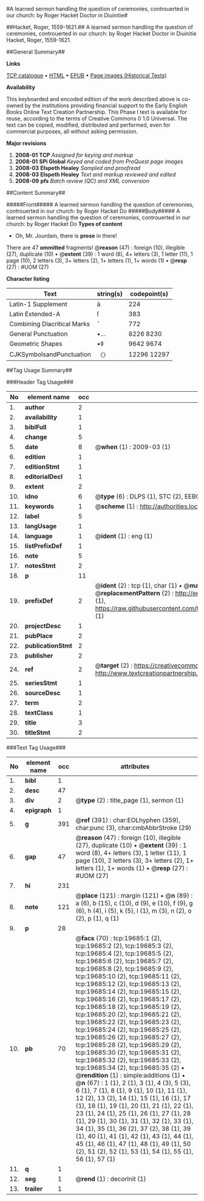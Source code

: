 #A learned sermon handling the question of ceremonies, controuerted in our church: by Roger Hacket Doctor in Diuinitie#

##Hacket, Roger, 1559-1621.##
A learned sermon handling the question of ceremonies, controuerted in our church: by Roger Hacket Doctor in Diuinitie
Hacket, Roger, 1559-1621.

##General Summary##

**Links**

[TCP catalogue](http://www.ota.ox.ac.uk/tcp/)  • 
[HTML](http://tei.it.ox.ac.uk/tcp/Texts-HTML/free/A02/A02456.html)  • 
[EPUB](http://tei.it.ox.ac.uk/tcp/Texts-EPUB/free/A02/A02456.epub) • 
[Page images (Historical Texts)](https://data.historicaltexts.jisc.ac.uk/view?pubId=eebo-99854275e&pageId=eebo-99854275e-19685-1)

**Availability**

This keyboarded and encoded edition of the
	       work described above is co-owned by the institutions
	       providing financial support to the Early English Books
	       Online Text Creation Partnership. This Phase I text is
	       available for reuse, according to the terms of Creative
	       Commons 0 1.0 Universal. The text can be copied,
	       modified, distributed and performed, even for
	       commercial purposes, all without asking permission.

**Major revisions**

1. __2008-01__ __TCP__ *Assigned for keying and markup*
1. __2008-01__ __SPi Global__ *Keyed and coded from ProQuest page images*
1. __2008-03__ __Elspeth Healey__ *Sampled and proofread*
1. __2008-03__ __Elspeth Healey__ *Text and markup reviewed and edited*
1. __2008-09__ __pfs__ *Batch review (QC) and XML conversion*

##Content Summary##

#####Front#####
A learned sermon handling the question of ceremonies, controuerted in our church: by Roger Hacket Do
#####Body#####
A learned sermon handling the question of ceremonies, controuerted in our church: by Roger Hacket Do
**Types of content**

  * Oh, Mr. Jourdain, there is **prose** in there!

There are 47 **ommitted** fragments! 
 @__reason__ (47) : foreign (10), illegible (27), duplicate (10)  •  @__extent__ (39) : 1 word (8), 4+ letters (3), 1 letter (11), 1 page (10), 2 letters (3), 3+ letters (2), 1+ letters (1), 1+ words (1)  •  @__resp__ (27) : #UOM (27)

**Character listing**


|Text|string(s)|codepoint(s)|
|---|---|---|
|Latin-1 Supplement|à|224|
|Latin Extended-A|ſ|383|
|Combining             Diacritical Marks|̄|772|
|General Punctuation|•…|8226 8230|
|Geometric Shapes|▪◊|9642 9674|
|CJKSymbolsandPunctuation|〈〉|12296 12297|

##Tag Usage Summary##

###Header Tag Usage###

|No|element name|occ|attributes|
|---|---|---|---|
|1.|__author__|2||
|2.|__availability__|1||
|3.|__biblFull__|1||
|4.|__change__|5||
|5.|__date__|8| @__when__ (1) : 2009-03 (1)|
|6.|__edition__|1||
|7.|__editionStmt__|1||
|8.|__editorialDecl__|1||
|9.|__extent__|2||
|10.|__idno__|6| @__type__ (6) : DLPS (1), STC (2), EEBO-CITATION (1), PROQUEST (1), VID (1)|
|11.|__keywords__|1| @__scheme__ (1) : http://authorities.loc.gov/ (1)|
|12.|__label__|5||
|13.|__langUsage__|1||
|14.|__language__|1| @__ident__ (1) : eng (1)|
|15.|__listPrefixDef__|1||
|16.|__note__|5||
|17.|__notesStmt__|2||
|18.|__p__|11||
|19.|__prefixDef__|2| @__ident__ (2) : tcp (1), char (1)  •  @__matchPattern__ (2) : ([0-9\-]+):([0-9IVX]+) (1), (.+) (1)  •  @__replacementPattern__ (2) : http://eebo.chadwyck.com/downloadtiff?vid=$1&page=$2 (1), https://raw.githubusercontent.com/textcreationpartnership/Texts/master/tcpchars.xml#$1 (1)|
|20.|__projectDesc__|1||
|21.|__pubPlace__|2||
|22.|__publicationStmt__|2||
|23.|__publisher__|2||
|24.|__ref__|2| @__target__ (2) : https://creativecommons.org/publicdomain/zero/1.0/ (1), http://www.textcreationpartnership.org/docs/. (1)|
|25.|__seriesStmt__|1||
|26.|__sourceDesc__|1||
|27.|__term__|2||
|28.|__textClass__|1||
|29.|__title__|3||
|30.|__titleStmt__|2||


###Text Tag Usage###

|No|element name|occ|attributes|
|---|---|---|---|
|1.|__bibl__|1||
|2.|__desc__|47||
|3.|__div__|2| @__type__ (2) : title_page (1), sermon (1)|
|4.|__epigraph__|1||
|5.|__g__|391| @__ref__ (391) : char:EOLhyphen (359), char:punc (3), char:cmbAbbrStroke (29)|
|6.|__gap__|47| @__reason__ (47) : foreign (10), illegible (27), duplicate (10)  •  @__extent__ (39) : 1 word (8), 4+ letters (3), 1 letter (11), 1 page (10), 2 letters (3), 3+ letters (2), 1+ letters (1), 1+ words (1)  •  @__resp__ (27) : #UOM (27)|
|7.|__hi__|231||
|8.|__note__|121| @__place__ (121) : margin (121)  •  @__n__ (89) : a (6), b (15), c (10), d (9), e (10), f (9), g (6), h (4), i (5), k (5), l (1), m (3), n (2), o (2), p (1), q (1)|
|9.|__p__|28||
|10.|__pb__|70| @__facs__ (70) : tcp:19685:1 (2), tcp:19685:2 (2), tcp:19685:3 (2), tcp:19685:4 (2), tcp:19685:5 (2), tcp:19685:6 (2), tcp:19685:7 (2), tcp:19685:8 (2), tcp:19685:9 (2), tcp:19685:10 (2), tcp:19685:11 (2), tcp:19685:12 (2), tcp:19685:13 (2), tcp:19685:14 (2), tcp:19685:15 (2), tcp:19685:16 (2), tcp:19685:17 (2), tcp:19685:18 (2), tcp:19685:19 (2), tcp:19685:20 (2), tcp:19685:21 (2), tcp:19685:22 (2), tcp:19685:23 (2), tcp:19685:24 (2), tcp:19685:25 (2), tcp:19685:26 (2), tcp:19685:27 (2), tcp:19685:28 (2), tcp:19685:29 (2), tcp:19685:30 (2), tcp:19685:31 (2), tcp:19685:32 (2), tcp:19685:33 (2), tcp:19685:34 (2), tcp:19685:35 (2)  •  @__rendition__ (1) : simple:additions (1)  •  @__n__ (67) : 1 (1), 2 (1), 3 (1), 4 (3), 5 (3), 6 (1), 7 (1), 8 (1), 9 (1), 10 (1), 11 (1), 12 (2), 13 (2), 14 (1), 15 (1), 16 (1), 17 (1), 18 (1), 19 (1), 20 (1), 21 (1), 22 (1), 23 (1), 24 (1), 25 (1), 26 (1), 27 (1), 28 (1), 29 (1), 30 (1), 31 (1), 32 (1), 33 (1), 34 (1), 35 (1), 36 (2), 37 (2), 38 (1), 39 (1), 40 (1), 41 (1), 42 (1), 43 (1), 44 (1), 45 (1), 46 (1), 47 (1), 48 (1), 49 (1), 50 (2), 51 (2), 52 (1), 53 (1), 54 (1), 55 (1), 56 (1), 57 (1)|
|11.|__q__|1||
|12.|__seg__|1| @__rend__ (1) : decorInit (1)|
|13.|__trailer__|1||

